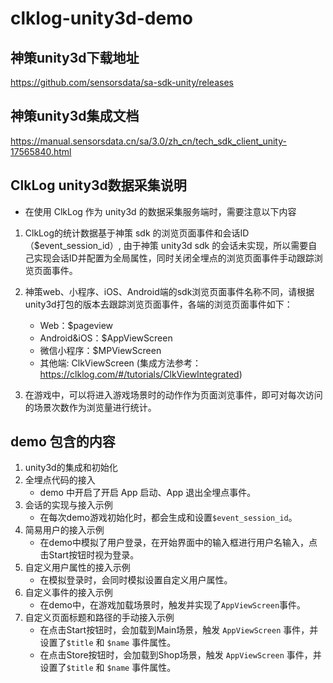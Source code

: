 # clklog-unity3d-demo

## 神策unity3d下载地址

<https://github.com/sensorsdata/sa-sdk-unity/releases>

## 神策unity3d集成文档

<https://manual.sensorsdata.cn/sa/3.0/zh_cn/tech_sdk_client_unity-17565840.html>

## ClkLog unity3d数据采集说明

- 在使用 ClkLog 作为 unity3d 的数据采集服务端时，需要注意以下内容

1. ClkLog的统计数据基于神策 sdk 的浏览页面事件和会话ID（$event_session_id）, 由于神策 unity3d sdk 的会话未实现，所以需要自己实现会话ID并配置为全局属性，同时关闭全埋点的浏览页面事件手动跟踪浏览页面事件。

2. 神策web、小程序、iOS、Android端的sdk浏览页面事件名称不同，请根据unity3d打包的版本去跟踪浏览页面事件，各端的浏览页面事件如下：
   - Web：$pageview
   - Android&iOS：$AppViewScreen
   - 微信小程序：$MPViewScreen
   - 其他端: ClkViewScreen (集成方法参考：<https://clklog.com/#/tutorials/ClkViewIntegrated>)

3. 在游戏中，可以将进入游戏场景时的动作作为页面浏览事件，即可对每次访问的场景次数作为浏览量进行统计。

## demo 包含的内容

1. unity3d的集成和初始化
2. 全埋点代码的接入
   - demo 中开启了开启 App 启动、App 退出全埋点事件。
3. 会话的实现与接入示例
   - 在每次demo游戏初始化时，都会生成和设置`$event_session_id`。
4. 简易用户的接入示例
   - 在demo中模拟了用户登录，在开始界面中的输入框进行用户名输入，点击Start按钮时视为登录。
5. 自定义用户属性的接入示例
   - 在模拟登录时，会同时模拟设置自定义用户属性。
6. 自定义事件的接入示例
   - 在demo中，在游戏加载场景时，触发并实现了`AppViewScreen`事件。
7. 自定义页面标题和路径的手动接入示例
   - 在点击Start按钮时，会加载到Main场景，触发 `AppViewScreen` 事件，并设置了`$title` 和 `$name` 事件属性。
   - 在点击Store按钮时，会加载到Shop场景，触发 `AppViewScreen` 事件，并设置了`$title` 和 `$name` 事件属性。
